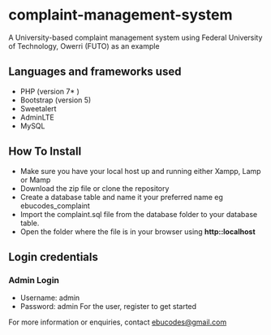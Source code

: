 # complaint-management-system

A University-based complaint management system using Federal University of Technology, Owerri (FUTO) as an example

## Languages and frameworks used

- PHP (version 7* )
- Bootstrap (version 5)
- Sweetalert
- AdminLTE
- MySQL

## How To Install

- Make sure you have your local host up and running either Xampp, Lamp or Mamp
- Download the zip file or clone the repository
- Create a database table and name it your preferred name eg ebucodes_complaint
- Import the complaint.sql file from the database folder to your database table.
- Open the folder where the file is in your browser using **http::localhost**

## Login credentials

### Admin Login

- Username: admin
- Password: admin
For the user, register to get started

For more information or enquiries, contact ebucodes@gmail.com
